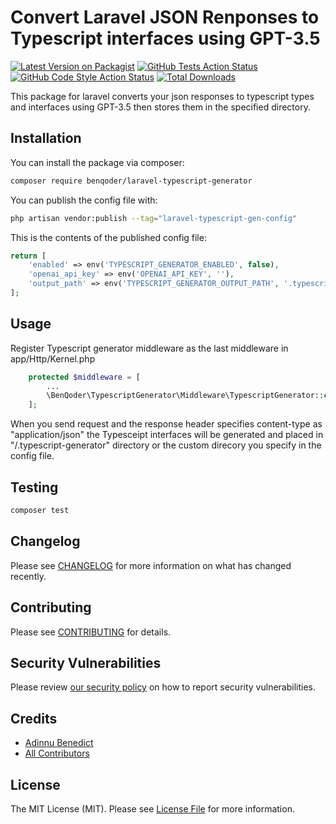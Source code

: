 # Convert Laravel JSON Renponses to Typescript interfaces using GPT-3.5

[![Latest Version on Packagist](https://img.shields.io/packagist/v/BenQoder/laravel-typescript-gen.svg?style=flat-square)](https://packagist.org/packages/BenQoder/laravel-typescript-gen)
[![GitHub Tests Action Status](https://img.shields.io/github/actions/workflow/status/BenQoder/laravel-typescript-gen/run-tests.yml?branch=main&label=tests&style=flat-square)](https://github.com/BenQoder/laravel-typescript-gen/actions?query=workflow%3Arun-tests+branch%3Amain)
[![GitHub Code Style Action Status](https://img.shields.io/github/actions/workflow/status/BenQoder/laravel-typescript-gen/fix-php-code-style-issues.yml?branch=main&label=code%20style&style=flat-square)](https://github.com/BenQoder/laravel-typescript-gen/actions?query=workflow%3A"Fix+PHP+code+style+issues"+branch%3Amain)
[![Total Downloads](https://img.shields.io/packagist/dt/BenQoder/laravel-typescript-gen.svg?style=flat-square)](https://packagist.org/packages/BenQoder/laravel-typescript-gen)

This package for laravel converts your json responses to typescript types and interfaces using GPT-3.5 then stores them in the specified directory.

## Installation

You can install the package via composer:

```bash
composer require benqoder/laravel-typescript-generator
```

You can publish the config file with:

```bash
php artisan vendor:publish --tag="laravel-typescript-gen-config"
```

This is the contents of the published config file:

```php
return [
    'enabled' => env('TYPESCRIPT_GENERATOR_ENABLED', false),
    'openai_api_key' => env('OPENAI_API_KEY', ''),
    'output_path' => env('TYPESCRIPT_GENERATOR_OUTPUT_PATH', '.typescript-generator'),
];
```
## Usage

Register Typescript generator middleware as the last middleware in app/Http/Kernel.php

```php
    protected $middleware = [
        ...
        \BenQoder\TypescriptGenerator\Middleware\TypescriptGenerator::class,
    ];
```

When you send request and the response header specifies content-type as "application/json" the Typesceipt interfaces will be generated and placed in "/.typescript-generator" directory or the custom direcory you specify in the config file.

## Testing

```bash
composer test
```

## Changelog

Please see [CHANGELOG](CHANGELOG.md) for more information on what has changed recently.

## Contributing

Please see [CONTRIBUTING](CONTRIBUTING.md) for details.

## Security Vulnerabilities

Please review [our security policy](../../security/policy) on how to report security vulnerabilities.

## Credits

- [Adinnu Benedict](https://github.com/BenQoder)
- [All Contributors](../../contributors)

## License

The MIT License (MIT). Please see [License File](LICENSE.md) for more information.
